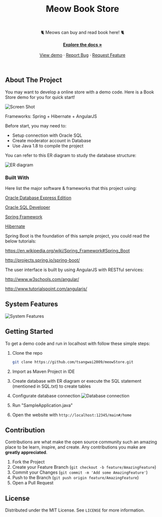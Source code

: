 
<!-- PROJECT LOGO -->
<br />
<p align="center">

  <h1 align="center">Meow Book Store</h1>
  <br />
  <p align="center">
    🐈 Meows can buy and read book here! 🐈
    <br />
    <br />
    <a href="https://github.com/tsangwai2009/meowStore"><strong>Explore the docs »</strong></a>
    <br />
    <br />
    <a href="https://github.com/tsangwai2009/meowStore">View demo</a>
    ·
    <a href="https://github.com/tsangwai2009/meowStore">Report Bug</a>
    ·
    <a href="https://github.com/tsangwai2009/meowStore">Request Feature</a>
  </p>
  <br />
</p>

<!-- ABOUT THE PROJECT -->
## About The Project

You may want to develop a online store with a demo code. Here is a Book Store demo for you for quick start! 

![Screen Shot](https://i.imgur.com/eLvL8Sj.png)

Frameworks: Spring + Hibernate + AngularJS

Before start, you may need to:
* Setup connection with Oracle SQL
* Create moderator account in Database
* Use Java 1.8 to compile the project

You can refer to this ER diagram to study the database structure:

![ER diagram](https://i.imgur.com/oQ0USno.png)


### Built With

Here list the major software & frameworks that this project using:

[Oracle Database Express Edition](https://www.oracle.com/database/technologies/appdev/xe.html)

[Oracle SQL Developer](https://www.oracle.com/database/technologies/appdev/sqldeveloper-landing.html)

[Spring Framework](http://docs.spring.io/spring/docs/4.1.0.BUILD-SNAPSHOT/spring-framework-reference/htmlsingle/)

 [Hibernate](https://www.tutorialspoint.com/hibernate/hibernate_overview.htm)

Spring Boot is the foundation of this sample project, you could read the below tutorials: 

https://en.wikipedia.org/wiki/Spring_Framework#Spring_Boot 

http://projects.spring.io/spring-boot/

The user interface is built by using AngularJS with RESTful services:

http://www.w3schools.com/angular/

http://www.tutorialspoint.com/angularjs/

<!-- System Feature -->
## System Features

![System Features](https://i.imgur.com/XBVc69D.png)
<!-- GETTING STARTED -->
## Getting Started

To get a demo code and run in localhost with follow these simple steps:



1. Clone the repo
   ```sh
   git clone https://github.com/tsangwai2009/meowStore.git
   ```
2. Import as Maven Project in IDE

3. Create database with ER diagram or execute the SQL statement (mentioned in SQL.txt) to create tables

4. Configurate database connection 
![Database connection](https://i.imgur.com/dH1Itae.png)

5. Run "SampleApplication.java"

6. Open the website with `http://localhost:12345/main#/home`
   
   
<!-- CONTRIBUTING -->
## Contribution

Contributions are what make the open source community such an amazing place to be learn, inspire, and create. Any contributions you make are **greatly appreciated**.

1. Fork the Project
2. Create your Feature Branch (`git checkout -b feature/AmazingFeature`)
3. Commit your Changes (`git commit -m 'Add some AmazingFeature'`)
4. Push to the Branch (`git push origin feature/AmazingFeature`)
5. Open a Pull Request



<!-- LICENSE -->
## License

Distributed under the MIT License. See `LICENSE` for more information.
